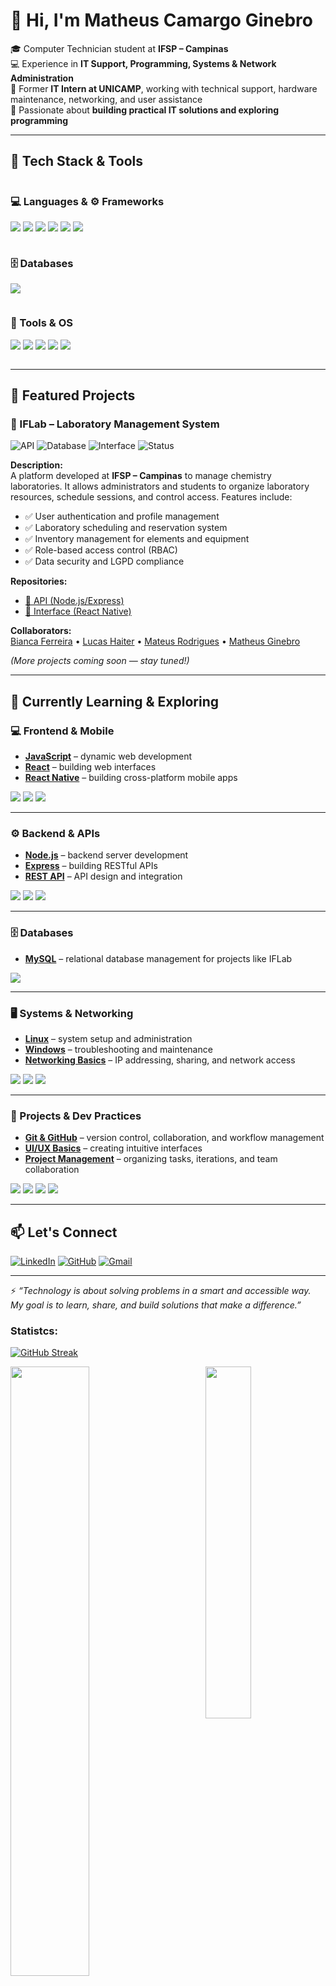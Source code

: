 # 👋 Hi, I'm Matheus Camargo Ginebro  

🎓 Computer Technician student at **IFSP – Campinas**  
💻 Experience in **IT Support, Programming, Systems & Network Administration**  
🔧 Former **IT Intern at UNICAMP**, working with technical support, hardware maintenance, networking, and user assistance  
🚀 Passionate about **building practical IT solutions and exploring programming**  

---

## 🔨 Tech Stack & Tools  

<div style="display: flex; justify-content: space-between; flex-wrap: wrap;">

  <!-- Languages & Frameworks -->
  <div style="flex: 1; min-width: 250px; margin-right: 20px;">
    <h3>💻 Languages & ⚙️ Frameworks</h3>
    <p>
      <img src="https://img.shields.io/badge/JavaScript-F7DF1E?style=for-the-badge&logo=javascript&logoColor=black"/>
      <img src="https://img.shields.io/badge/C-00599C?style=for-the-badge&logo=c&logoColor=white"/>
      <img src="https://img.shields.io/badge/Node.js-339933?style=for-the-badge&logo=node.js&logoColor=white"/>
      <img src="https://img.shields.io/badge/Express-000000?style=for-the-badge&logo=express&logoColor=white"/>
      <img src="https://img.shields.io/badge/React-20232A?style=for-the-badge&logo=react&logoColor=61DAFB"/>
      <img src="https://img.shields.io/badge/React_Native-20232A?style=for-the-badge&logo=react&logoColor=61DAFB"/>
    </p>
  </div>

  <!-- Databases -->
  <div style="flex: 1; min-width: 250px; margin-right: 20px;">
    <h3>🗄 Databases</h3>
    <p>
      <img src="https://img.shields.io/badge/MySQL-4479A1?style=for-the-badge&logo=mysql&logoColor=white"/>
    </p>
  </div>

  <!-- Tools & OS -->
  <div style="flex: 1; min-width: 250px;">
    <h3>🔧 Tools & OS</h3>
    <p>
      <img src="https://img.shields.io/badge/Linux-FCC624?style=for-the-badge&logo=linux&logoColor=black"/>
      <img src="https://img.shields.io/badge/Windows-0078D6?style=for-the-badge&logo=windows&logoColor=white"/>
      <img src="https://img.shields.io/badge/Git-F05032?style=for-the-badge&logo=git&logoColor=white"/>
      <img src="https://img.shields.io/badge/GitHub-181717?style=for-the-badge&logo=github&logoColor=white"/>
      <img src="https://img.shields.io/badge/Google_Workspace-4285F4?style=for-the-badge&logo=google&logoColor=white"/>
    </p>
  </div>

</div>

---

## 📌 Featured Projects  

### 🔬 IFLab – Laboratory Management System  
![API](https://img.shields.io/badge/API-Node.js%2FExpress-red?style=for-the-badge)
![Database](https://img.shields.io/badge/Database-MySQL-4479A1?style=for-the-badge&logo=mysql&logoColor=white)
![Interface](https://img.shields.io/badge/Interface-React%20Native-blue?style=for-the-badge)
![Status](https://img.shields.io/badge/Status-In%20Development-orange?style=for-the-badge) 
  
 

**Description:**  
A platform developed at **IFSP – Campinas** to manage chemistry laboratories. It allows administrators and students to organize laboratory resources, schedule sessions, and control access. Features include:  
- ✅ User authentication and profile management  
- ✅ Laboratory scheduling and reservation system  
- ✅ Inventory management for elements and equipment  
- ✅ Role-based access control (RBAC)  
- ✅ Data security and LGPD compliance  

**Repositories:**  
- [🔗 API (Node.js/Express)](https://github.com/MatheusCamargoGinebro/APIFlab_v2.0)  
- [🔗 Interface (React Native)](https://github.com/BiancaLochetti/iflabInterface)  

**Collaborators:**  
[Bianca Ferreira](https://github.com/BiancaLochetti) • [Lucas Haiter](https://github.com/lucashaiter) • [Mateus Rodrigues](https://github.com/shimetsu3) • [Matheus Ginebro](https://github.com/MatheusCamargoGinebro)  

*(More projects coming soon — stay tuned!)*  


---

## 🌱 Currently Learning & Exploring  

### 💻 Frontend & Mobile
- **[JavaScript](https://github.com/MatheusCamargoGinebro/iflab)** – dynamic web development  
- **[React](https://github.com/MatheusCamargoGinebro/iflab)** – building web interfaces  
- **[React Native](https://github.com/MatheusCamargoGinebro/iflab)** – building cross-platform mobile apps  

<p>
  <img src="https://img.shields.io/badge/JavaScript-F7DF1E?style=for-the-badge&logo=javascript&logoColor=black"/>
  <img src="https://img.shields.io/badge/React-20232A?style=for-the-badge&logo=react&logoColor=61DAFB"/>
  <img src="https://img.shields.io/badge/React_Native-20232A?style=for-the-badge&logo=react&logoColor=61DAFB"/>
</p>

---

### ⚙️ Backend & APIs
- **[Node.js](https://github.com/MatheusCamargoGinebro/APIFlab_v2.0)** – backend server development  
- **[Express](https://github.com/MatheusCamargoGinebro/APIFlab_v2.0)** – building RESTful APIs  
- **[REST API](https://github.com/MatheusCamargoGinebro/APIFlab_v2.0)** – API design and integration  

<p>
  <img src="https://img.shields.io/badge/Node.js-339933?style=for-the-badge&logo=node.js&logoColor=white"/>
  <img src="https://img.shields.io/badge/Express-000000?style=for-the-badge&logo=express&logoColor=white"/>
  <img src="https://img.shields.io/badge/REST_API-orange?style=for-the-badge"/>
</p>

---

### 🗄 Databases
- **[MySQL](https://github.com/MatheusCamargoGinebro/APIFlab_v2.0)** – relational database management for projects like IFLab  

<p>
  <img src="https://img.shields.io/badge/MySQL-4479A1?style=for-the-badge&logo=mysql&logoColor=white"/>
</p>

---

### 🖥 Systems & Networking
- **[Linux](https://github.com/MatheusCamargoGinebro)** – system setup and administration  
- **[Windows](https://github.com/MatheusCamargoGinebro)** – troubleshooting and maintenance  
- **[Networking Basics](https://github.com/MatheusCamargoGinebro)** – IP addressing, sharing, and network access  

<p>
  <img src="https://img.shields.io/badge/Linux-FCC624?style=for-the-badge&logo=linux&logoColor=black"/>
  <img src="https://img.shields.io/badge/Windows-0078D6?style=for-the-badge&logo=windows&logoColor=white"/>
  <img src="https://img.shields.io/badge/Networking-blue?style=for-the-badge"/>
</p>

---

### 🚀 Projects & Dev Practices
- **[Git & GitHub](https://github.com/MatheusCamargoGinebro)** – version control, collaboration, and workflow management  
- **[UI/UX Basics](https://github.com/MatheusCamargoGinebro/iflab)** – creating intuitive interfaces  
- **[Project Management](https://github.com/MatheusCamargoGinebro/votation-system)** – organizing tasks, iterations, and team collaboration  

<p>
  <img src="https://img.shields.io/badge/Git-F05032?style=for-the-badge&logo=git&logoColor=white"/>
  <img src="https://img.shields.io/badge/GitHub-181717?style=for-the-badge&logo=github&logoColor=white"/>
  <img src="https://img.shields.io/badge/UI/UX-lightgrey?style=for-the-badge"/>
  <img src="https://img.shields.io/badge/Project_Management-0078D7?style=for-the-badge"/>
</p>


---

## 📫 Let's Connect  

[![LinkedIn](https://img.shields.io/badge/LinkedIn-0A66C2?style=for-the-badge&logo=linkedin&logoColor=white)](https://www.linkedin.com/in/matheus-ginebro)
[![GitHub](https://img.shields.io/badge/GitHub-181717?style=for-the-badge&logo=github&logoColor=white)](https://github.com/MatheusCamargoGinebro)
[![Gmail](https://img.shields.io/badge/Email-D14836?style=for-the-badge&logo=gmail&logoColor=white)](mailto:matheuscginrbro@gmail.com)  

---

⚡ *“Technology is about solving problems in a smart and accessible way. My goal is to learn, share, and build solutions that make a difference.”*  


### Statistcs:

[![GitHub Streak](http://github-readme-streak-stats.herokuapp.com?user=MatheusCamargoGinebro&border_radius=2&date_format=M%20j%5B%2C%20Y%5D&card_width=1024&background=0D1117&border=30312E&stroke=30312E&ring=02FF2C&fire=015910&currStreakNum=E1E1E1&sideNums=E1E1E1&currStreakLabel=B9B9B9&sideLabels=A8A8A8&dates=DCDCDC)](https://git.io/streak-stats)

<div style "">
  <img width=50% src="https://github-readme-stats.vercel.app/api?username=MatheusCamargoGinebro&theme=dark&show_icons=true&bg_color=0D1117&border_color=30312E&text_color=B9B9B9&border_radius=2&icon_color=015910&ring_color=02FF2C&rank_icon=github">
  <img align="right" width=38% src="https://github-readme-stats.vercel.app/api/top-langs/?username=MatheusCamargoGinebro&hide_progress=false&layout=compact&bg_color=0D1117&border_color=30312E&text_color=B9B9B9&border_radius=2&title_color=E1E1E1&custom_title=Camarg0vs's+Languages+Stats">
</div>

--- 
